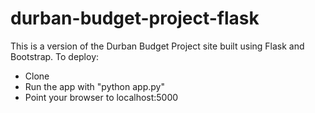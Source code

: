 # durban-budget-project-flask

This is a version of the Durban Budget Project site built using Flask and Bootstrap. To deploy:
  - Clone
  - Run the app with "python app.py"
  - Point your browser to localhost:5000
